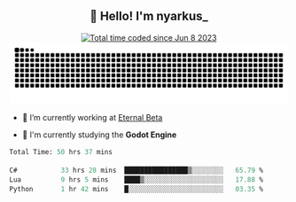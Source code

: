 <h2 align="center">👋 Hello! I'm nyarkus_</h2>
<p align="center">
  <a href="https://wakatime.com/@8f9aa332-6725-4e00-a5d9-b2317a4b74a6">
    <img src="https://wakatime.com/badge/user/8f9aa332-6725-4e00-a5d9-b2317a4b74a6.svg" alt="Total time coded since Jun 8 2023" />
  </a>
  <br>
  <img src = "https://github.com/nyarkus/nyarkus/blob/output/github-snake-dark.svg">
</p>

- 🔭 I’m currently working at [Eternal Beta](https://github.com/Kacianoki/Eternal-Beta)
<!--- 💬 Ask me about **nothing :<**-->
- 🌱 I'm currently studying the **Godot Engine**

<!--START_SECTION:waka-->

```fs
Total Time: 50 hrs 37 mins

C#           33 hrs 28 mins  ████████████████▒░░░░░░░░   65.79 %
Lua          9 hrs 5 mins    ████▒░░░░░░░░░░░░░░░░░░░░   17.88 %
Python       1 hr 42 mins    █░░░░░░░░░░░░░░░░░░░░░░░░   03.35 %
```

<!--END_SECTION:waka-->
